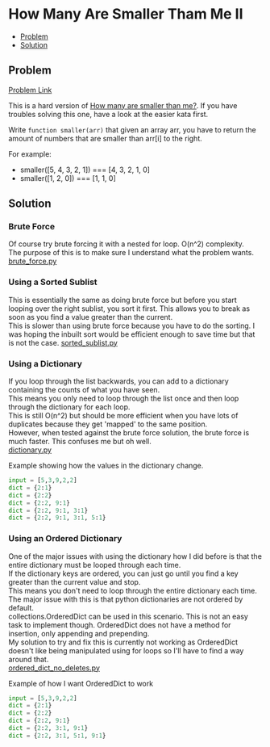 # How Many Are Smaller Tham Me II

- [Problem](#Problem)
- [Solution](#Solution)

## Problem

[Problem Link](https://www.codewars.com/kata/56a1c63f3bc6827e13000006/train/python)

This is a hard version of [How many are smaller than me?](https://www.codewars.com/kata/56a1c074f87bc2201200002e). If you have troubles solving this one, have a look at the easier kata first.

Write `function smaller(arr)` that given an array arr, you have to return the amount of numbers that are smaller than arr[i] to the right.  

For example:
- smaller([5, 4, 3, 2, 1]) === [4, 3, 2, 1, 0]
- smaller([1, 2, 0]) === [1, 1, 0]

## Solution

### Brute Force
Of course try brute forcing it with a nested for loop. O(n^2) complexity.  
The purpose of this is to make sure I understand what the problem wants.
[brute_force.py](solutions/brute_force.py)  

### Using a Sorted Sublist
This is essentially the same as doing brute force but before you start looping over the right sublist, you sort it first. This allows you to break as soon as you find a value greater than the current.  
This is slower than using brute force because you have to do the sorting. I was hoping the inbuilt sort would be efficient enough to save time but that is not the case.
[sorted_sublist.py](solutions/sorted_sublist.py)

### Using a Dictionary  
If you loop through the list backwards, you can add to a dictionary containing the counts of what you have seen.  
This means you only need to loop through the list once and then loop through the dictionary for each loop.  
This is still O(n^2) but should be more efficient when you have lots of duplicates because they get 'mapped' to the same position.   
However, when tested against the brute force solution, the brute force is much faster. This confuses me but oh well.    
[dictionary.py](solutions/dictionary.py)

Example showing how the values in the dictionary change.
```py
input = [5,3,9,2,2]
dict = {2:1}
dict = {2:2}
dict = {2:2, 9:1}
dict = {2:2, 9:1, 3:1}
dict = {2:2, 9:1, 3:1, 5:1}
```

### Using an Ordered Dictionary
One of the major issues with using the dictionary how I did before is that the entire dictionary must be looped through each time.  
If the dictionary keys are ordered, you can just go until you find a key greater than the current value and stop.  
This means you don't need to loop through the entire dictionary each time.  
The major issue with this is that python dictionaries are not ordered by default.  
collections.OrderedDict can be used in this scenario. This is not an easy task to implement though. OrderedDict does not have a method for insertion, only appending and prepending.  
My solution to try and fix this is currently not working as OrderedDict doesn't like being manipulated using for loops so I'll have to find a way around that.  
[ordered_dict_no_deletes.py](solutions/ordered_dict_no_deletes.py)

Example of how I want OrderedDict to work
```py
input = [5,3,9,2,2]
dict = {2:1}
dict = {2:2}
dict = {2:2, 9:1}
dict = {2:2, 3:1, 9:1}
dict = {2:2, 3:1, 5:1, 9:1}
```
